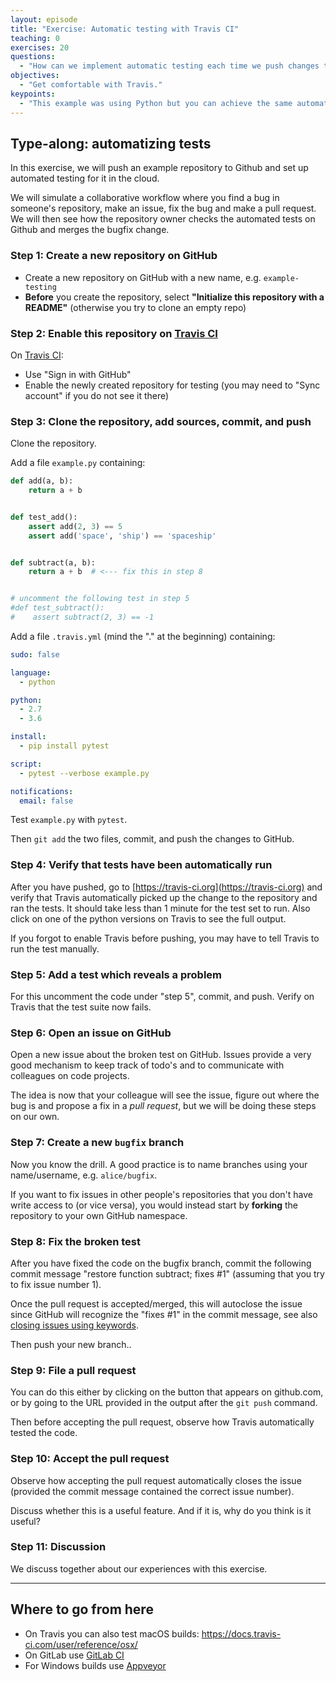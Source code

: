```yaml
---
layout: episode
title: "Exercise: Automatic testing with Travis CI"
teaching: 0
exercises: 20
questions:
  - "How can we implement automatic testing each time we push changes to the repository?"
objectives:
  - "Get comfortable with Travis."
keypoints:
  - "This example was using Python but you can achieve the same automation for Fortran or C or C++."
---
```


## Type-along: automatizing tests

In this exercise, we will push an example repository to Github and set up
automated testing for it in the cloud.  

We will simulate a collaborative workflow where you find
a bug in someone's repository, make an issue, fix the bug and make a pull
request. We will then see how the repository owner checks the 
automated tests on Github and merges the bugfix change.

### Step 1: Create a new repository on GitHub

- Create a new repository on GitHub with a new name, e.g. `example-testing`
- **Before** you create the repository, select **"Initialize this repository with a README"** (otherwise you try to clone an empty repo)

### Step 2: Enable this repository on [Travis CI](https://travis-ci.org)

On [Travis CI](https://travis-ci.org):

- Use "Sign in with GitHub"
- Enable the newly created repository for testing (you may need to "Sync account" if you do not see it there)


### Step 3: Clone the repository, add sources, commit, and push

Clone the repository.

Add a file `example.py` containing:

```python
def add(a, b):
    return a + b


def test_add():
    assert add(2, 3) == 5
    assert add('space', 'ship') == 'spaceship'


def subtract(a, b):
    return a + b  # <--- fix this in step 8


# uncomment the following test in step 5
#def test_subtract():
#    assert subtract(2, 3) == -1
```

Add a file `.travis.yml` (mind the "." at the beginning) containing:

```yaml
sudo: false

language:
  - python

python:
  - 2.7
  - 3.6

install:
  - pip install pytest

script:
  - pytest --verbose example.py

notifications:
  email: false
```

Test `example.py` with `pytest`.

Then `git add` the two files, commit, and push the changes to GitHub.


### Step 4: Verify that tests have been automatically run

After you have pushed, go to [https://travis-ci.org](https://travis-ci.org) and
verify that Travis automatically picked up the change to the repository and ran
the tests.  It should take less than 1 minute for the test set to run.  Also
click on one of the python versions on Travis to see the full output.

If you forgot to enable Travis before pushing, you may have to tell
Travis to run the test manually.

### Step 5: Add a test which reveals a problem

For this uncomment the code under "step 5", commit, and push.
Verify on Travis that the test suite now fails.


### Step 6: Open an issue on GitHub

Open a new issue about the broken test on GitHub. Issues
provide a very good mechanism to keep track of todo's 
and to communicate with colleagues on code projects.

The idea is now that your colleague will see the 
issue, figure out where the bug is and propose a fix
in a *pull request*, but we will be doing these steps on 
our own.

### Step 7: Create a new `bugfix` branch

Now you know the drill. A good practice is to name branches using your
name/username, e.g. `alice/bugfix`. 

If you want to fix issues in other people's repositories that you don't 
have write access to (or vice versa), you would instead start by 
**forking** the repository to your own GitHub namespace.

### Step 8: Fix the broken test

After you have fixed the code on the bugfix branch,
commit the following commit message "restore function subtract; fixes #1" (assuming that you try to fix issue number 1).

Once the pull request is accepted/merged, this will autoclose the issue since GitHub will recognize the "fixes #1" in the commit message, see also
[closing issues using keywords](https://help.github.com/articles/closing-issues-using-keywords/).

Then push your new branch..


### Step 9: File a pull request

You can do this either by clicking on the button that appears on 
github.com, or by going to the URL provided in the output after the 
`git push` command.

Then before accepting the pull request, observe
how Travis automatically tested the code.


### Step 10: Accept the pull request

Observe how accepting the pull request automatically closes the issue (provided
the commit message contained the correct issue number).

Discuss whether this is a useful feature. And if it is, why do you think is it useful?


### Step 11: Discussion

We discuss together about our experiences with this exercise.

---

## Where to go from here

- On Travis you can also test macOS builds: https://docs.travis-ci.com/user/reference/osx/
- On GitLab use [GitLab CI](https://about.gitlab.com/product/continuous-integration/)
- For Windows builds use [Appveyor](https://www.appveyor.com)
